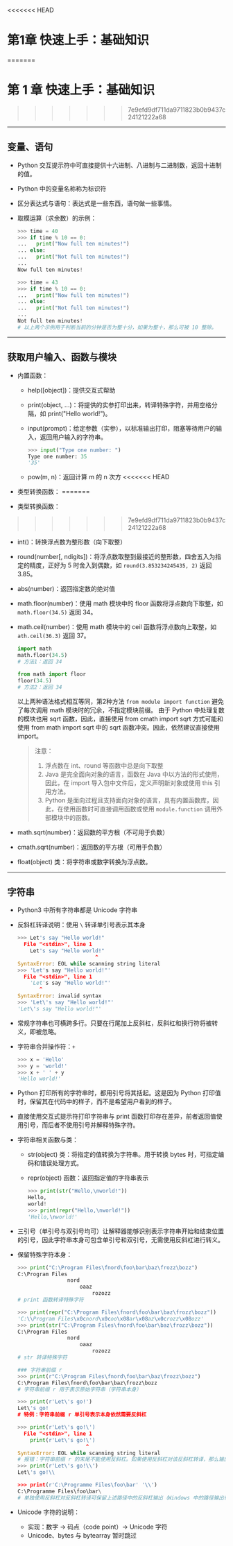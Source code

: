 <<<<<<< HEAD
# 第1章 快速上手：基础知识
=======
# 第 1 章  快速上手：基础知识
>>>>>>> 7e9efd9df711da9711823b0b9437c24121222a68

-----

## 变量、语句

- Python 交互提示符中可直接提供十六进制、八进制与二进制数，返回十进制的值。
- Python 中的变量名称称为标识符
- 区分表达式与语句：表达式是一些东西，语句做一些事情。
- 取模运算（求余数）的示例：

  ```python
  >>> time = 40
  >>> if time % 10 == 0:
  ...   print("Now full ten minutes!")
  ... else:
  ...   print("Not full ten minutes!")
  ... 
  Now full ten minutes!
  
  >>> time = 43
  >>> if time % 10 == 0:
  ...   print("Now full ten minutes!")
  ... else:
  ...   print("Not full ten minutes!")
  ... 
  Not full ten minutes!
  # 以上两个示例用于判断当前的分钟是否为整十分，如果为整十，那么可被 10 整除。
  ```

-----

## 获取用户输入、函数与模块

- 内置函数：  
  - help([object])：提供交互式帮助
  - print(object, ...)：将提供的实参打印出来，转译特殊字符，并用空格分隔，如 print("Hello world!")。  
  - input(prompt)：给定参数（实参），以标准输出打印，阻塞等待用户的输入，返回用户输入的字符串。    

    ```python
    >>> input("Type one number: ")
    Type one number: 35
    '35'
    ```
  
  - pow(m, n)：返回计算 m 的 n 次方
<<<<<<< HEAD
- 类型转换函数：
=======

- 类型转换函数：  
>>>>>>> 7e9efd9df711da9711823b0b9437c24121222a68
  - int()：转换浮点数为整形数（向下取整）  
  - round(number[, ndigits])：将浮点数取整到最接近的整形数，四舍五入为指定的精度，正好为 5 时舍入到偶数，如 `round(3.853234245435, 2)` 返回 3.85。
  - abs(number)：返回指定数的绝对值  
  - math.floor(number)：使用 math 模块中的 floor 函数将浮点数向下取整，如 `math.floor(34.5)` 返回 34。  
  - math.ceil(number)：使用 math 模块中的 ceil 函数将浮点数向上取整，如 `ath.ceil(36.3)` 返回 37。    

    ```python
    import math
    math.floor(34.5)
    # 方法1：返回 34
    
    from math import floor
    floor(34.5)
    # 方法2：返回 34
    ```

    以上两种语法格式相互等同，第2种方法 `from module import function` 避免了每次调用 math 模块时的冗余，不指定模块前缀。
    由于 Python 中处理复数的模块也用 sqrt 函数，因此，直接使用 from cmath import sqrt 方式可能和使用 from math import sqrt 中的 sqrt 函数冲突。因此，依然建议直接使用 import。
    > 注意：
    > 1. 浮点数在 int、round 等函数中总是向下取整
    > 2. Java 是完全面向对象的语言，函数在 Java 中以方法的形式使用，因此，在 import 导入包中文件后，定义声明新对象或使用 this 引用方法。
    > 3. Python 是面向过程且支持面向对象的语言，具有内置函数库，因此，在使用函数时可直接调用函数或使用 `module.function` 调用外部模块中的函数。
  
  - math.sqrt(number)：返回数的平方根（不可用于负数）
  - cmath.sqrt(number)：返回数的平方根（可用于负数）
- float(object) 类：将字符串或数字转换为浮点数。

-----

## 字符串

- Python3 中所有字符串都是 Unicode 字符串
- 反斜杠转译说明：使用 `\` 转译单引号表示其本身  
  
  ```python
  >>> Let's say "Hello world!"
    File "<stdin>", line 1
      Let's say "Hello world!"
                           ^
  SyntaxError: EOL while scanning string literal
  >>> 'Let's say "Hello world!"'
    File "<stdin>", line 1
      'Let's say "Hello world!"'
         ^
  SyntaxError: invalid syntax
  >>> 'Let\'s say "Hello world!"'
  'Let\'s say "Hello world!"'
  ```

- 常规字符串也可横跨多行。只要在行尾加上反斜杠，反斜杠和换行符将被转义，即被忽略。
- 字符串合并操作符：`+`  
  
  ```python
  >>> x = 'Hello'
  >>> y = 'world!'
  >>> x + ' ' + y
  'Hello world!'
  ```

- Python 打印所有的字符串时，都用引号将其括起。这是因为 Python 打印值时，保留其在代码中的样子，而不是希望用户看到的样子。
- 直接使用交互式提示符打印字符串与 print 函数打印存在差异，前者返回值使用引号，而后者不使用引号并解释特殊字符。
- 字符串相关函数与类：
  - str(object) 类：将指定的值转换为字符串。用于转换 bytes 时，可指定编码和错误处理方式。
  - repr(object) 函数：返回指定值的字符串表示

    ```python
    >>> print(str("Hello,\nworld!"))
    Hello,
    world!
    >>> print(repr("Hello,\nworld!"))
    'Hello,\nworld!'
    ```

- 三引号（单引号与双引号均可）让解释器能够识别表示字符串开始和结束位置的引号，因此字符串本身可包含单引号和双引号，无需使用反斜杠进行转义。
- 保留特殊字符本身：
  
  ```python
  >>> print("C:\Program Files\fnord\foo\bar\baz\frozz\bozz")
  C:\Program Files
                  nord
                      oaaz
                          rozozz
  # print 函数转译特殊字符
  
  >>> print(repr("C:\Program Files\fnord\foo\bar\baz\frozz\bozz"))
  'C:\\Program Files\x0cnord\x0coo\x08ar\x08az\x0crozz\x08ozz'
  >>> print(str("C:\Program Files\fnord\foo\bar\baz\frozz\bozz"))
  C:\Program Files
                  nord
                      oaaz
                          rozozz
  # str 转译特殊字符  
  
  ### 字符串前缀 r
  >>> print(r"C:\Program Files\fnord\foo\bar\baz\frozz\bozz")
  C:\Program Files\fnord\foo\bar\baz\frozz\bozz
  # 字符串前缀 r 用于表示原始字符串（字符串本身）
  
  >>> print(r'Let\'s go!')
  Let\'s go!
  # 特例：字符串前缀 r 单引号表示本身依然需要反斜杠
  
  >>> print(r'Let\'s go!\')
    File "<stdin>", line 1
      print(r'Let\'s go!\')
                        ^
  SyntaxError: EOL while scanning string literal
  # 报错：字符串前缀 r 的末尾不能使用反斜杠。如果使用反斜杠对该反斜杠转译，那么输出返回中将出现两个反斜杠（如下所示）。  
  >>> print(r'Let\'s go!\\')
  Let\'s go!\\
  
  >>> print(r'C:\Programme Files\foo\bar' '\\')
  C:\Programme Files\foo\bar\
  # 单独使用反斜杠对反斜杠转译可保留上述路径中的反斜杠输出（Windows 中的路径输出很有用）
  ```

- Unicode 字符的说明：
  - 实现：数字 -> 码点（code point）-> Unicode 字符
  - Unicode、bytes 与 bytearray 暂时跳过
